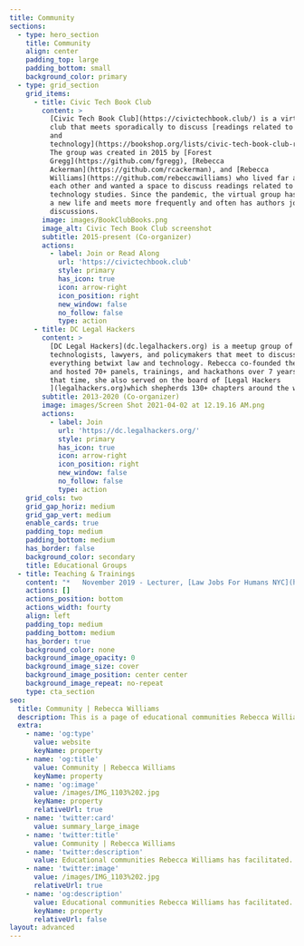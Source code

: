 ```yaml
---
title: Community
sections:
  - type: hero_section
    title: Community
    align: center
    padding_top: large
    padding_bottom: small
    background_color: primary
  - type: grid_section
    grid_items:
      - title: Civic Tech Book Club
        content: >
          [Civic Tech Book Club](https://civictechbook.club/) is a virtual book
          club that meets sporadically to discuss [readings related to civics
          and
          technology](https://bookshop.org/lists/civic-tech-book-club-reading-list).
          The group was created in 2015 by [Forest
          Gregg](https://github.com/fgregg), [Rebecca
          Ackerman](https://github.com/rcackerman), and [Rebecca
          Williams](https://github.com/rebeccawilliams) who lived far apart from
          each other and wanted a space to discuss readings related to civic
          technology studies. Since the pandemic, the virtual group has taken on
          a new life and meets more frequently and often has authors join for
          discussions.
        image: images/BookClubBooks.png
        image_alt: Civic Tech Book Club screenshot
        subtitle: 2015-present (Co-organizer)
        actions:
          - label: Join or Read Along
            url: 'https://civictechbook.club'
            style: primary
            has_icon: true
            icon: arrow-right
            icon_position: right
            new_window: false
            no_follow: false
            type: action
      - title: DC Legal Hackers
        content: >
          [DC Legal Hackers](dc.legalhackers.org) is a meetup group of 1700+
          technologists, lawyers, and policymakers that meet to discuss and hack
          everything betwixt law and technology. Rebecca co-founded the group
          and hosted 70+ panels, trainings, and hackathons over 7 years. During
          that time, she also served on the board of [Legal Hackers
          ](legalhackers.org)which shepherds 130+ chapters around the world.
        subtitle: 2013-2020 (Co-organizer)
        image: images/Screen Shot 2021-04-02 at 12.19.16 AM.png
        actions:
          - label: Join
            url: 'https://dc.legalhackers.org/'
            style: primary
            has_icon: true
            icon: arrow-right
            icon_position: right
            new_window: false
            no_follow: false
            type: action
    grid_cols: two
    grid_gap_horiz: medium
    grid_gap_vert: medium
    enable_cards: true
    padding_top: medium
    padding_bottom: medium
    has_border: false
    background_color: secondary
    title: Educational Groups
  - title: Teaching & Trainings
    content: "*   November 2019 - Lecturer, [Law Jobs For Humans NYC](https://www.eventbrite.com/e/law-jobs-for-humans-nyc-a-career-fair-for-futurists-tickets-66681170175)\n\n*   Fall 2019 - Lecturer, Data, Digital + Social Impact Seminar, Georgetown University\n\n*   Spring 2018 - Lecturer, Open Government Data, George Washington Law School\n\n*   November 2017 - Lecturer, [Equal Justice Works: Leadership Development Training](https://web.archive.org/web/20180910100504/http://www.equaljusticeworks.org:80/post-grad/equal-justice-works-fellowships/leadership-development-training)\n\n*   Fall 2017 - Instructor, Performance Analytics - Tools & Techniques, Johns Hopkins University\n\n*   August 2017 - Organizer & Host, [Digital Security Training](https://digitalsecurity.splashthat.com/)\n\n*   Spring 2015\_- Lecturer, Digital Tools and Access to Justice, Georgetown Law School\n\n*   December 2013 - Lecturer, [Tech Lady Hackathon API Workshop](https://twitter.com/leahbannon/status/409378930764677120)\n\n*   Spring 2009 - Teaching Assistant, Dynamics of Human Habitations, UMASS\n"
    actions: []
    actions_position: bottom
    actions_width: fourty
    align: left
    padding_top: medium
    padding_bottom: medium
    has_border: true
    background_color: none
    background_image_opacity: 0
    background_image_size: cover
    background_image_position: center center
    background_image_repeat: no-repeat
    type: cta_section
seo:
  title: Community | Rebecca Williams
  description: This is a page of educational communities Rebecca Williams has facilitated.
  extra:
    - name: 'og:type'
      value: website
      keyName: property
    - name: 'og:title'
      value: Community | Rebecca Williams
      keyName: property
    - name: 'og:image'
      value: /images/IMG_1103%202.jpg
      keyName: property
      relativeUrl: true
    - name: 'twitter:card'
      value: summary_large_image
    - name: 'twitter:title'
      value: Community | Rebecca Williams
    - name: 'twitter:description'
      value: Educational communities Rebecca Williams has facilitated.
    - name: 'twitter:image'
      value: /images/IMG_1103%202.jpg
      relativeUrl: true
    - name: 'og:description'
      value: Educational communities Rebecca Williams has facilitated.
      keyName: property
      relativeUrl: false
layout: advanced
---
```

